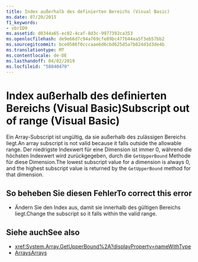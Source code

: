 ```yaml
---
title: Index außerhalb des definierten Bereichs (Visual Basic)
ms.date: 07/20/2015
f1_keywords:
- vbrID9
ms.assetid: d0344a65-ec02-4caf-8d3c-9977392ca353
ms.openlocfilehash: de9e66d7c94a769cfe89bc477b44ea5f3eb57bb2
ms.sourcegitcommit: bce0586f0cccaae6d6cbd625d5a7b824d1d3de4b
ms.translationtype: MT
ms.contentlocale: de-DE
ms.lasthandoff: 04/02/2019
ms.locfileid: "58840470"
---
```

# <a name="subscript-out-of-range-visual-basic"></a><span data-ttu-id="7c3ba-102">Index außerhalb des definierten Bereichs (Visual Basic)</span><span class="sxs-lookup"><span data-stu-id="7c3ba-102">Subscript out of range (Visual Basic)</span></span>
<span data-ttu-id="7c3ba-103">Ein Array-Subscript ist ungültig, da sie außerhalb des zulässigen Bereichs liegt.</span><span class="sxs-lookup"><span data-stu-id="7c3ba-103">An array subscript is not valid because it falls outside the allowable range.</span></span> <span data-ttu-id="7c3ba-104">Der niedrigste Indexwert für eine Dimension ist immer 0, während die höchsten Indexwert wird zurückgegeben, durch die `GetUpperBound` Methode für diese Dimension.</span><span class="sxs-lookup"><span data-stu-id="7c3ba-104">The lowest subscript value for a dimension is always 0, and the highest subscript value is returned by the `GetUpperBound` method for that dimension.</span></span>  
  
## <a name="to-correct-this-error"></a><span data-ttu-id="7c3ba-105">So beheben Sie diesen Fehler</span><span class="sxs-lookup"><span data-stu-id="7c3ba-105">To correct this error</span></span>  
  
-   <span data-ttu-id="7c3ba-106">Ändern Sie den Index aus, damit sie innerhalb des gültigen Bereichs liegt.</span><span class="sxs-lookup"><span data-stu-id="7c3ba-106">Change the subscript so it falls within the valid range.</span></span>  
  
## <a name="see-also"></a><span data-ttu-id="7c3ba-107">Siehe auch</span><span class="sxs-lookup"><span data-stu-id="7c3ba-107">See also</span></span>

- <xref:System.Array.GetUpperBound%2A?displayProperty=nameWithType>
- [<span data-ttu-id="7c3ba-108">Arrays</span><span class="sxs-lookup"><span data-stu-id="7c3ba-108">Arrays</span></span>](../../../visual-basic/programming-guide/language-features/arrays/index.md)
